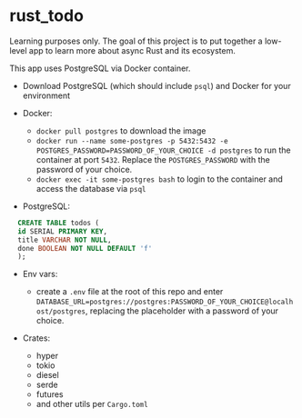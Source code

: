# rust_todo

Learning purposes only. The goal of this project is to put together a low-level app to learn more about async Rust and its ecosystem.

This app uses PostgreSQL via Docker container.

- Download PostgreSQL (which should include `psql`) and Docker for your environment
- Docker:

  - `docker pull postgres` to download the image
  - `docker run --name some-postgres -p 5432:5432 -e POSTGRES_PASSWORD=PASSWORD_OF_YOUR_CHOICE -d postgres` to run the container at port `5432`. Replace the `POSTGRES_PASSWORD` with the password of your choice.
  - `docker exec -it some-postgres bash` to login to the container and access the database via `psql`

- PostgreSQL:

```SQL
  CREATE TABLE todos (
  id SERIAL PRIMARY KEY,
  title VARCHAR NOT NULL,
  done BOOLEAN NOT NULL DEFAULT 'f'
  );
```

- Env vars:

  - create a `.env` file at the root of this repo and enter `DATABASE_URL=postgres://postgres:PASSWORD_OF_YOUR_CHOICE@localhost/postgres`, replacing the placeholder with a password of your choice.

- Crates:
  - hyper
  - tokio
  - diesel
  - serde
  - futures
  - and other utils per `Cargo.toml`

